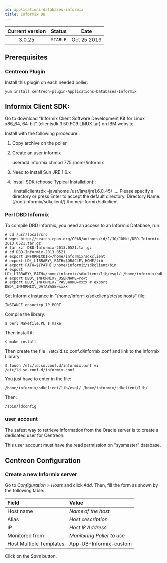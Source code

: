 ```yaml
---
id: applications-databases-informix
title: Informix DB
---
```


| Current version | Status | Date |
| :-: | :-: | :-: |
| 3.0.25 | `STABLE` | Oct 25 2019 |

## Prerequisites

### Centreon Plugin

Install this plugin on each needed poller:

``` shell
yum install centreon-plugin-Applications-Databases-Informix
```

## Informix Client SDK:

Go to download "Informix Client Software Development Kit for Linux x86\_64, 64-bit" (clientsdk.3.50.FC9.LINUX.tar) on
IBM website.

Install with the following procedure::

1.  Copy archive on the poller

2.  Create an user informix
    
    useradd informix chmod 775 /home/informix

3.  Need to install Sun JRE 1.6.x

4.  Install SDK (choose Typical Installation)::
    
    ./installclientsdk -javahome /usr/java/jre1.6.0\_45/ .... Please specify a directory or press Enter to accept the
    default directory. Directory Name: \[/root/informix/sdkclient/\] /home/informix/sdkclient

### Perl DBD Informix

To compile DBD Informix, you need an access to an Informix Database, run:

    # cd /usr/local/src 
    # wget http://search.cpan.org/CPAN/authors/id/J/JO/JOHNL/DBD-Informix-2013.0521.tar.gz
    # tar xzf DBD-Informix-2013.0521.tar.gz 
    # cd DBD-Informix-2013.0521 
    # export INFORMIXDIR=/home/informix/sdkclient 
    # export LD\_LIBRARY\_PATH=$ORACLE\_HOME/lib  
    # export PATH=${PATH}:/home/informix/sdkclient/bin
    # export LD\_LIBRARY\_PATH=/home/informix/sdkclient/lib/esql/:/home/informix/sdkclient/lib/
    # export DBD\_INFORMIX\_USERNAME=root 
    # export DBD\_INFORMIX\_PASSWORD=xxxx # export DBD\_INFORMIX\_DATABASE=xxxx

Set Informix Instance in "/home/informix/sdkclient/etc/sqlhosts" file:

    INSTANCE onsoctcp IP PORT

Compile the library:

    $ perl Makefile.PL $ make

Then install it:

    $ make install

Then create the file : /etc/ld.so.conf.d/informix.conf and link to the Informix Library:

    $ touch /etc/ld.so.conf.d/informix.conf vi /etc/ld.so.conf.d/informix.conf

You just have to enter in the file:

    /home/informix/sdkclient/lib/esql/ /home/informix/sdkclient/lib/

Then:

    /sbin/ldconfig

### user account

The safest way to retrieve information from the Oracle server is to create a dedicated user for Centreon.

This user account must have the read permission on "sysmaster" database.

## Centreon Configuration

### Create a new Informix server

Go to *Configuration \> Hosts* and click *Add*. Then, fill the form as shown by the following table:

| Field                                | Value                      |
| :----------------------------------- | :------------------------- |
| Host name                            | *Name of the host*         |
| Alias                                | *Host description*         |
| IP                                   | *Host IP Address*          |
| Monitored from                       | *Monitoring Poller to use* |
| Host Multiple Templates              | App-DB-Informix-custom     |

Click on the *Save* button.

